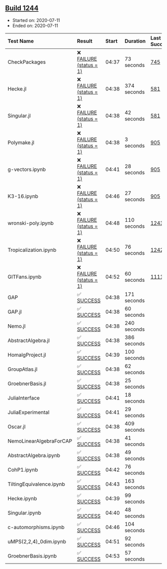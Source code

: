 ## [Build 1244](https://oscarci.mathematik.uni-kl.de/job/oscar-julia-1.4/1244/)

* Started on: 2020-07-11
* Ended on: 2020-07-11

| Test Name    | Result | Start | Duration | Last Success | First Failure |
|:-------------|:-------|:------|:---------|:-------------|:--------------|
| CheckPackages | ❌ [FAILURE (status = 1)](https://oscarci.mathematik.uni-kl.de/job/oscar-julia-1.4/1244/artifact/logs/build-1244/CheckPackages.log) | 04:37 | 73 seconds | [745](https://oscarci.mathematik.uni-kl.de/job/oscar-julia-1.4/745/) | [746](https://oscarci.mathematik.uni-kl.de/job/oscar-julia-1.4/746/) |
| Hecke.jl | ❌ [FAILURE (status = 1)](https://oscarci.mathematik.uni-kl.de/job/oscar-julia-1.4/1244/artifact/logs/build-1244/Hecke.jl.log) | 04:38 | 374 seconds | [581](https://oscarci.mathematik.uni-kl.de/job/oscar-julia-1.4/581/) | [582](https://oscarci.mathematik.uni-kl.de/job/oscar-julia-1.4/582/) |
| Singular.jl | ❌ [FAILURE (status = 1)](https://oscarci.mathematik.uni-kl.de/job/oscar-julia-1.4/1244/artifact/logs/build-1244/Singular.jl.log) | 04:38 | 42 seconds | [581](https://oscarci.mathematik.uni-kl.de/job/oscar-julia-1.4/581/) | [582](https://oscarci.mathematik.uni-kl.de/job/oscar-julia-1.4/582/) |
| Polymake.jl | ❌ [FAILURE (status = 1)](https://oscarci.mathematik.uni-kl.de/job/oscar-julia-1.4/1244/artifact/logs/build-1244/Polymake.jl.log) | 04:38 | 3 seconds | [905](https://oscarci.mathematik.uni-kl.de/job/oscar-julia-1.4/905/) | [907](https://oscarci.mathematik.uni-kl.de/job/oscar-julia-1.4/907/) |
| g-vectors.ipynb | ❌ [FAILURE (status = 1)](https://oscarci.mathematik.uni-kl.de/job/oscar-julia-1.4/1244/artifact/logs/build-1244/g-vectors.ipynb.log) | 04:41 | 28 seconds | [905](https://oscarci.mathematik.uni-kl.de/job/oscar-julia-1.4/905/) | [907](https://oscarci.mathematik.uni-kl.de/job/oscar-julia-1.4/907/) |
| K3-16.ipynb | ❌ [FAILURE (status = 1)](https://oscarci.mathematik.uni-kl.de/job/oscar-julia-1.4/1244/artifact/logs/build-1244/K3-16.ipynb.log) | 04:46 | 27 seconds | [905](https://oscarci.mathematik.uni-kl.de/job/oscar-julia-1.4/905/) | [907](https://oscarci.mathematik.uni-kl.de/job/oscar-julia-1.4/907/) |
| wronski-poly.ipynb | ❌ [FAILURE (status = 1)](https://oscarci.mathematik.uni-kl.de/job/oscar-julia-1.4/1244/artifact/logs/build-1244/wronski-poly.ipynb.log) | 04:48 | 110 seconds | [1243](https://oscarci.mathematik.uni-kl.de/job/oscar-julia-1.4/1243/) | [1244](https://oscarci.mathematik.uni-kl.de/job/oscar-julia-1.4/1244/) |
| Tropicalization.ipynb | ❌ [FAILURE (status = 1)](https://oscarci.mathematik.uni-kl.de/job/oscar-julia-1.4/1244/artifact/logs/build-1244/Tropicalization.ipynb.log) | 04:50 | 76 seconds | [1242](https://oscarci.mathematik.uni-kl.de/job/oscar-julia-1.4/1242/) | [1243](https://oscarci.mathematik.uni-kl.de/job/oscar-julia-1.4/1243/) |
| GITFans.ipynb | ❌ [FAILURE (status = 1)](https://oscarci.mathematik.uni-kl.de/job/oscar-julia-1.4/1244/artifact/logs/build-1244/GITFans.ipynb.log) | 04:52 | 60 seconds | [1111](https://oscarci.mathematik.uni-kl.de/job/oscar-julia-1.4/1111/) | [1112](https://oscarci.mathematik.uni-kl.de/job/oscar-julia-1.4/1112/) |
| GAP | ✅ [SUCCESS](https://oscarci.mathematik.uni-kl.de/job/oscar-julia-1.4/1244/artifact/logs/build-1244/GAP.log) | 04:38 | 171 seconds |  |  |
| GAP.jl | ✅ [SUCCESS](https://oscarci.mathematik.uni-kl.de/job/oscar-julia-1.4/1244/artifact/logs/build-1244/GAP.jl.log) | 04:38 | 60 seconds |  |  |
| Nemo.jl | ✅ [SUCCESS](https://oscarci.mathematik.uni-kl.de/job/oscar-julia-1.4/1244/artifact/logs/build-1244/Nemo.jl.log) | 04:38 | 240 seconds |  |  |
| AbstractAlgebra.jl | ✅ [SUCCESS](https://oscarci.mathematik.uni-kl.de/job/oscar-julia-1.4/1244/artifact/logs/build-1244/AbstractAlgebra.jl.log) | 04:38 | 386 seconds |  |  |
| HomalgProject.jl | ✅ [SUCCESS](https://oscarci.mathematik.uni-kl.de/job/oscar-julia-1.4/1244/artifact/logs/build-1244/HomalgProject.jl.log) | 04:39 | 100 seconds |  |  |
| GroupAtlas.jl | ✅ [SUCCESS](https://oscarci.mathematik.uni-kl.de/job/oscar-julia-1.4/1244/artifact/logs/build-1244/GroupAtlas.jl.log) | 04:38 | 62 seconds |  |  |
| GroebnerBasis.jl | ✅ [SUCCESS](https://oscarci.mathematik.uni-kl.de/job/oscar-julia-1.4/1244/artifact/logs/build-1244/GroebnerBasis.jl.log) | 04:38 | 25 seconds |  |  |
| JuliaInterface | ✅ [SUCCESS](https://oscarci.mathematik.uni-kl.de/job/oscar-julia-1.4/1244/artifact/logs/build-1244/JuliaInterface.log) | 04:41 | 18 seconds |  |  |
| JuliaExperimental | ✅ [SUCCESS](https://oscarci.mathematik.uni-kl.de/job/oscar-julia-1.4/1244/artifact/logs/build-1244/JuliaExperimental.log) | 04:41 | 29 seconds |  |  |
| Oscar.jl | ✅ [SUCCESS](https://oscarci.mathematik.uni-kl.de/job/oscar-julia-1.4/1244/artifact/logs/build-1244/Oscar.jl.log) | 04:38 | 409 seconds |  |  |
| NemoLinearAlgebraForCAP | ✅ [SUCCESS](https://oscarci.mathematik.uni-kl.de/job/oscar-julia-1.4/1244/artifact/logs/build-1244/NemoLinearAlgebraForCAP.log) | 04:38 | 41 seconds |  |  |
| AbstractAlgebra.ipynb | ✅ [SUCCESS](https://oscarci.mathematik.uni-kl.de/job/oscar-julia-1.4/1244/artifact/logs/build-1244/AbstractAlgebra.ipynb.log) | 04:38 | 49 seconds |  |  |
| CohP1.ipynb | ✅ [SUCCESS](https://oscarci.mathematik.uni-kl.de/job/oscar-julia-1.4/1244/artifact/logs/build-1244/CohP1.ipynb.log) | 04:42 | 76 seconds |  |  |
| TiltingEquivalence.ipynb | ✅ [SUCCESS](https://oscarci.mathematik.uni-kl.de/job/oscar-julia-1.4/1244/artifact/logs/build-1244/TiltingEquivalence.ipynb.log) | 04:43 | 163 seconds |  |  |
| Hecke.ipynb | ✅ [SUCCESS](https://oscarci.mathematik.uni-kl.de/job/oscar-julia-1.4/1244/artifact/logs/build-1244/Hecke.ipynb.log) | 04:39 | 99 seconds |  |  |
| Singular.ipynb | ✅ [SUCCESS](https://oscarci.mathematik.uni-kl.de/job/oscar-julia-1.4/1244/artifact/logs/build-1244/Singular.ipynb.log) | 04:40 | 48 seconds |  |  |
| c-automorphisms.ipynb | ✅ [SUCCESS](https://oscarci.mathematik.uni-kl.de/job/oscar-julia-1.4/1244/artifact/logs/build-1244/c-automorphisms.ipynb.log) | 04:46 | 104 seconds |  |  |
| uMPS(2,2,4)_0dim.ipynb | ✅ [SUCCESS](https://oscarci.mathematik.uni-kl.de/job/oscar-julia-1.4/1244/artifact/logs/build-1244/uMPS-2-2-4-_0dim.ipynb.log) | 04:51 | 92 seconds |  |  |
| GroebnerBasis.ipynb | ✅ [SUCCESS](https://oscarci.mathematik.uni-kl.de/job/oscar-julia-1.4/1244/artifact/logs/build-1244/GroebnerBasis.ipynb.log) | 04:53 | 57 seconds |  |  |
